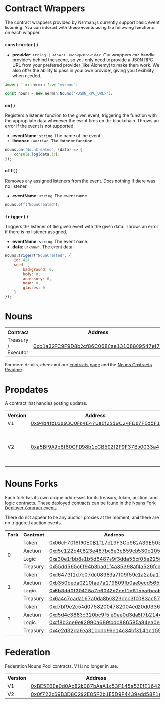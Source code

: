 # Contract Wrappers

The contract wrappers provided by Nerman.js currently support basic event listening. You can interact with these events using the following functions on each wrapper.

### `constructor()`

-   **provider**: `string | ethers.JsonRpcProvider`. Our wrappers can handle providers behind the scene, so you only need to provide a JSON RPC URL from your preferred provider (like Alchemy) to make them work. We also offer the ability to pass in your own provider, giving you flexibility when needed.

```js
import * as nerman from "nerman";

const nouns = new nerman.Nouns("<JSON_RPC_URL>");
```

### `on()`

Registers a listener function to the given event, triggering the function with the appropriate data whenever the event fires on the blockchain. Throws an error if the event is not supported.

-   **eventName**: `string`. The name of the event.
-   **listener**: `Function`. The listener function.

```js
nouns.on("NounCreated", (data) => {
	console.log(data.id);
});
```

### `off()`

Removes any assigned listeners from the event. Does nothing if there was no listener.

-   **eventName**: `string`. The event name.

```js
nouns.off("NounCreated");
```

### `trigger()`

Triggers the listener of the given event with the given data. Throws an error if there is no listener assigned.

-   **eventName**: `string`. The event name.
-   **data**: `unknown`. The event data.

```js
nouns.trigger("NounCreated", {
	id: 420,
	seed: {
		background: 0,
		body: 0,
		accessory: 0,
		head: 0,
		glasses: 0
	}
});
```

# Nouns

<table>
	<tr>
		<th> Contract </th>
		<th> Address </th>
	</tr>
	<tr>
		<td> Treasury / Executor </td>
		<td> 
			<a href="https://etherscan.io/address/0xb1a32FC9F9D8b2cf86C068Cae13108809547ef71">
				0xb1a32FC9F9D8b2cf86C068Cae13108809547ef71
			</a>
		</td>
	</tr>
</table>

For more details, check out our [contracts page](https://nouns.biz/nouns-dao-contracts/) and the [Nouns Contracts Readme](https://github.com/nounsDAO/nouns-monorepo/blob/master/packages/nouns-contracts/README.md).

# Propdates

A contract that handles posting updates.

<table>
	<tr>
		<th> Version </th>
		<th> Address </th>
		<th> Note </th>
	</tr>
	<tr>
		<td> V1 </td>
		<td> 
			<a href="https://etherscan.io/address/0x94b4fb16893C0Fb4E470eEf2559C24FD87FEd5F1">
				0x94b4fb16893C0Fb4E470eEf2559C24FD87FEd5F1
			</a>
		</td>
	</tr>
	<tr>
		<td> V2 </td>
		<td> 
			<a href="https://etherscan.io/address/0xa5Bf9A9b8f60CFD98b1cCB592f2F9F37Bb0033a4">
				0xa5Bf9A9b8f60CFD98b1cCB592f2F9F37Bb0033a4
			</a>
		</td>
		<td>
			Updated to V2 on block 18689732. 01-Dec-2023.
		</td>
	</tr>
</table>

# Nouns Forks

Each fork has its own unique addresses for its treasury, token, auction, and logic contracts. These deployed contracts can be found in the [Nouns Fork Deployer Contract events](https://etherscan.io/address/0xcd65e61f70e0b1aa433ca1d9a6fc2332e9e73ce3#events).

There do not appear to be any auction proxies at the moment, and there are no triggered auction events.

<table>
	<tr>
		<th> Fork </th>
		<th> Contract </th>
		<th> Address </th>
	<tr>
	<tr>
		<td rowspan=4> 0 </td>
		<td> Token </td> 
		<td> <a href="https://etherscan.io/address/0x06cF70f6f90E0B1f17d19F3Cb962A39E505D5b3f"> 
			0x06cF70f6f90E0B1f17d19F3Cb962A39E505D5b3f 
		</a> </td>
	</tr>
	<tr>
		<td> Auction </td> 
		<td> <a href="https://etherscan.io/address/0xd5c122b40823e467bc6e3c859cb530b105cae22e"> 
			0xd5c122b40823e467bc6e3c859cb530b105cae22e 
		</a> </td>
	</tr>
	<tr>
		<td> Logic </td> 
		<td> <a href="https://etherscan.io/address/0xa30e1fbb8e1b5d6487e9f3dda55df05e225f82b6"> 
			0xa30e1fbb8e1b5d6487e9f3dda55df05e225f82b6
		 </a> </td>
	</tr>
	<tr>
		<td> Treasury </td> 
		<td> <a href="https://etherscan.io/address/0x55dd565c6f94b3bad1f4a35398af4a526fcd465f"> 0x55dd565c6f94b3bad1f4a35398af4a526fcd465f</a> </td>
	</tr>
	<tr>
		<td rowspan=4> 1 </td>
		<td> Token </td> 
		<td> <a href="https://etherscan.io/address/0xd6473f1d7c07dc08983a7f09f59c1a2aba17be41"> 0xd6473f1d7c07dc08983a7f09f59c1a2aba17be41 </a> </td>
	</tr>
	<tr>
		<td> Auction </td> 
		<td> <a href="https://etherscan.io/address/0xb350beda0210fae7a179809fb0ae0ecd565164b0"> 0xb350beda0210fae7a179809fb0ae0ecd565164b0 </a> </td>
	</tr>
	<tr>
		<td> Logic </td> 
		<td> <a href="https://etherscan.io/address/0x5b8dd9f30425a7e6942c2ecf1d87acafbeab3073"> 0x5b8dd9f30425a7e6942c2ecf1d87acafbeab3073 </a> </td>
	</tr>
	<tr>
		<td> Treasury </td> 
		<td> <a href="https://etherscan.io/address/0x6a4c7cada167a0da8b0323dcc3f0083ac5706817"> 0x6a4c7cada167a0da8b0323dcc3f0083ac5706817</a> </td>
	</tr>
	<tr>
		<td rowspan=4> 2 </td>
		<td> Token </td> 
		<td> <a href="https://etherscan.io/address/0xd7bf9e2c54d07582004782004ed20d0336d52669"> 0xd7bf9e2c54d07582004782004ed20d0336d52669 </a> </td>
	</tr>
	<tr>
		<td> Auction </td> 
		<td> <a href="https://etherscan.io/address/0xd5d4c3863c320bc9f5fe9ee0d3da6f7b214449ef"> 0xd5d4c3863c320bc9f5fe9ee0d3da6f7b214449ef </a> </td>
	</tr>
	<tr>
		<td> Logic </td> 
		<td> <a href="https://etherscan.io/address/0xcf8b3ce9e92990a689fbdc886585a84ea0e4aece"> 0xcf8b3ce9e92990a689fbdc886585a84ea0e4aece</a> </td>
	</tr>
	<tr>
		<td> Treasury </td> 
		<td> <a href="https://etherscan.io/address/0x4e2d32da6ea31cbdd96e14c34bf8141c15902e06"> 0x4e2d32da6ea31cbdd96e14c34bf8141c15902e06</a> </td>
	</tr>

</table>

# Federation

Federation Nouns Pool contracts. V1 is no longer in use.

<table>
	<tr>
		<th> Version </th>
		<th> Address </th>
	</tr>
	<tr>
		<td> V1 </td>
		<td> 
			<a href="https://etherscan.io/address/0xBE5E6De0d0Ac82b087bAaA1d53F145a52EfE1642">
				0xBE5E6De0d0Ac82b087bAaA1d53F145a52EfE1642
			</a>
		</td>
	</tr>
	<tr>
		<td> V2 </td>
		<td> 
			<a href="https://etherscan.io/address/0x0f722d69B3D8C292E85F2b1E5D9F4439edd58F1e">
				0x0f722d69B3D8C292E85F2b1E5D9F4439edd58F1e
			</a>
		</td>
	</tr>
</table>

